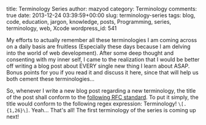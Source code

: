 title: Terminology Series
author: mazyod
category: Terminology
comments: true
date: 2013-12-24 03:39:59+00:00
slug: terminology-series
tags: blog, code, education, jargon, knowledge, posts, Programming, series, terminology, web, Xcode
wordpress_id: 541

My efforts to actually remember all these terminologies I am coming across on a daily basis are fruitless (Especially these days because I am delving into the world of web development). After some deep thought and consenting with my inner self, I came to the realization that I would be better off writing a blog post about EVERY single new thing I learn about ASAP. Bonus points for you if you read it and discuss it here, since that will help us both cement these terminologies...


So, whenever I write a new blog post regarding a new terminology, the title of the post shall conform to the [following RFC standard](https://tools.ietf.org/html/rfc6921). To put it simply, the title would conform to the following regex expression: Terminology! `\[.{1,26}\]`. Yeah... That's all! The first terminology of the series is coming up next!
